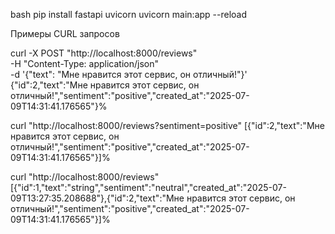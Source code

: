 bash
pip install fastapi uvicorn
uvicorn main:app --reload


Примеры CURL запросов

curl -X POST "http://localhost:8000/reviews" \
-H "Content-Type: application/json" \
-d '{"text": "Мне нравится этот сервис, он отличный!"}'
{"id":2,"text":"Мне нравится этот сервис, он отличный!","sentiment":"positive","created_at":"2025-07-09T14:31:41.176565"}% 


curl "http://localhost:8000/reviews?sentiment=positive"
[{"id":2,"text":"Мне нравится этот сервис, он отличный!","sentiment":"positive","created_at":"2025-07-09T14:31:41.176565"}]%   


curl "http://localhost:8000/reviews"
[{"id":1,"text":"string","sentiment":"neutral","created_at":"2025-07-09T13:27:35.208688"},{"id":2,"text":"Мне нравится этот сервис, он отличный!","sentiment":"positive","created_at":"2025-07-09T14:31:41.176565"}]%  

